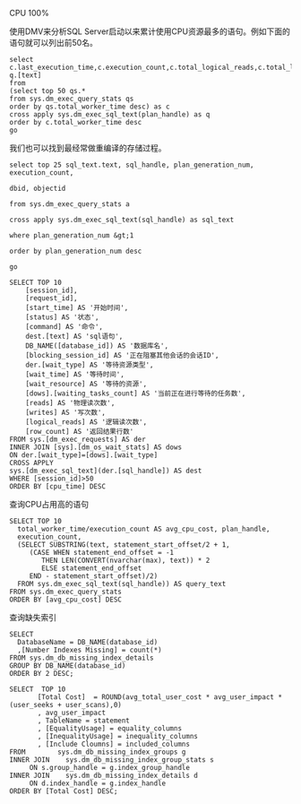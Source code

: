 CPU 100%

使用DMV来分析SQL Server启动以来累计使用CPU资源最多的语句。例如下面的语句就可以列出前50名。

	select
	c.last_execution_time,c.execution_count,c.total_logical_reads,c.total_logical_writes,c.total_elapsed_time,c.last_elapsed_time,
	q.[text]
	from
	(select top 50 qs.*
	from sys.dm_exec_query_stats qs
	order by qs.total_worker_time desc) as c
	cross apply sys.dm_exec_sql_text(plan_handle) as q
	order by c.total_worker_time desc
	go





我们也可以找到最经常做重编译的存储过程。

	select top 25 sql_text.text, sql_handle, plan_generation_num, execution_count,
	
	dbid, objectid
	
	from sys.dm_exec_query_stats a
	
	cross apply sys.dm_exec_sql_text(sql_handle) as sql_text
	
	where plan_generation_num &gt;1
	
	order by plan_generation_num desc
	
	go

	SELECT TOP 10
  		[session_id],
    	[request_id],
    	[start_time] AS '开始时间',
		[status] AS '状态',
    	[command] AS '命令',
    	dest.[text] AS 'sql语句', 
    	DB_NAME([database_id]) AS '数据库名',
    	[blocking_session_id] AS '正在阻塞其他会话的会话ID',
		der.[wait_type] AS '等待资源类型',
		[wait_time] AS '等待时间',
		[wait_resource] AS '等待的资源',
		[dows].[waiting_tasks_count] AS '当前正在进行等待的任务数',
		[reads] AS '物理读次数',
		[writes] AS '写次数',
		[logical_reads] AS '逻辑读次数',
		[row_count] AS '返回结果行数'
	FROM sys.[dm_exec_requests] AS der 
	INNER JOIN [sys].[dm_os_wait_stats] AS dows 
	ON der.[wait_type]=[dows].[wait_type]
	CROSS APPLY 
	sys.[dm_exec_sql_text](der.[sql_handle]) AS dest 
	WHERE [session_id]>50  
	ORDER BY [cpu_time] DESC


   查询CPU占用高的语句

	SELECT TOP 10
      total_worker_time/execution_count AS avg_cpu_cost, plan_handle,
      execution_count,
      (SELECT SUBSTRING(text, statement_start_offset/2 + 1,
         (CASE WHEN statement_end_offset = -1
            THEN LEN(CONVERT(nvarchar(max), text)) * 2
            ELSE statement_end_offset
         END - statement_start_offset)/2)
      FROM sys.dm_exec_sql_text(sql_handle)) AS query_text
	FROM sys.dm_exec_query_stats
	ORDER BY [avg_cpu_cost] DESC

查询缺失索引

	SELECT 
      DatabaseName = DB_NAME(database_id)
      ,[Number Indexes Missing] = count(*) 
	FROM sys.dm_db_missing_index_details
	GROUP BY DB_NAME(database_id)
	ORDER BY 2 DESC;

	SELECT  TOP 10 
           [Total Cost]  = ROUND(avg_total_user_cost * avg_user_impact * (user_seeks + user_scans),0) 
           , avg_user_impact
           , TableName = statement
           , [EqualityUsage] = equality_columns 
           , [InequalityUsage] = inequality_columns
           , [Include Cloumns] = included_columns
	FROM        sys.dm_db_missing_index_groups g 
	INNER JOIN    sys.dm_db_missing_index_group_stats s 
         ON s.group_handle = g.index_group_handle 
	INNER JOIN    sys.dm_db_missing_index_details d 
         ON d.index_handle = g.index_handle
	ORDER BY [Total Cost] DESC;